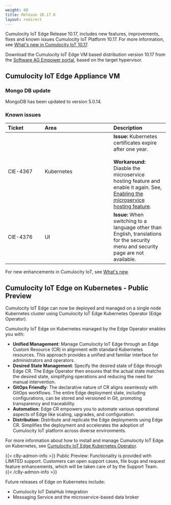```yaml
---
weight: 60
title: Release 10.17.0
layout: redirect
---
```


Cumulocity IoT Edge Release 10.17, includes new features, improvements, fixes and known issues Cumulocity IoT Platform 10.17. For more information, see [What's new in Cumulocity IoT 10.17](https://www.youtube.com/watch?v=43xcs8iUlOs&list=PLexm-BA6Wrr9nL67HHJLHw3vZBlhTy922).

Download the Cumulocity IoT Edge VM based distribution version 10.17 from the [Software AG Empower portal](https://empower.softwareag.com), based on the target hypervisor.

## Cumulocity IoT Edge Appliance VM

### Mongo DB update

MongoDB has been updated to version 5.0.14.

### Known issues

|<div style="width:100px">Ticket</div>|<div style="width:200px">Area</div>|Description
|:---|:---|:---
|CIE-4367|Kubernetes|**Issue:** Kubernetes certificates expire after one year.<br><br>**Workaround:** Diasble the microservice hosting feature and enable it again. See, [Enabling the microservice hosting feature](https://cumulocity.com/guides/edge/configuration/#configuring-microservices).
|CIE-4376|UI|**Issue:** When switching to a language other than English, translations for the security menu and security page are not available.

For new enhancements in Cumulocity IoT, see [What's new](/release-10-17-0/whatsnew-10-17-0/).

## Cumulocity IoT Edge on Kubernetes - Public Preview

Cumulocity IoT Edge can now be deployed and managed on a single node Kubernetes cluster using Cumulocity IoT Edge Kubernetes Operator (Edge Operator).

Cumulocity IoT Edge on Kubernetes managed by the Edge Operator enables you with:

- **Unified Management**: Manage Cumulocity IoT Edge through an Edge Custom Resource (CR) in alignment with standard Kubernetes resources. This approach provides a unified and familiar interface for administrators and operators.
- **Desired State Management**: Specify the desired state of Edge through Edge CR. The Edge Operator then ensures that the actual state matches the desired state, simplifying operations and reducing the need for manual intervention.
- **GitOps Friendly**: The declarative nature of CR aligns seamlessly with GitOps workflows. The entire Edge deployment state, including configurations, can be stored and versioned in Git, promoting transparency and traceability. 
- **Automation**: Edge CR empowers you to automate various operational aspects of Edge like scaling, upgrades, and configuration.
- **Distribution**: Distribute and replicate the Edge deployments using Edge CR. Simplifies the deployment and accelerates the adoption of Cumulocity IoT platform across diverse environments.

For more information about how to install and manage Cumulocity IoT Edge on Kubernetes, see [Cumulocity IoT Edge Kubernetes Operator](https://cumulocity.com/guides//edge-k8s/k8-edge-introduction/).

{{< c8y-admon-info >}}
Public Preview: Functionality is provided with LIMITED support. Customers can open support cases, file bugs and request feature enhancements, which will be taken care of by the Support Team.
{{< /c8y-admon-info >}}

Future releases of Edge on Kubernetes include:
- Cumulocity IoT DataHub Integration
- Messaging Service and the microservice-based data broker


